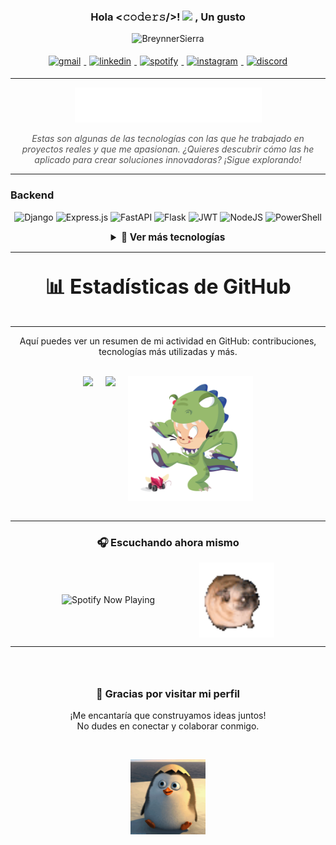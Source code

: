 <h3 align="center">
  Hola <𝚌𝚘𝚍𝚎𝚛𝚜/>! 
  <img src="https://github.com/TheDudeThatCode/TheDudeThatCode/blob/master/Assets/Hi.gif" width="29px">
  , Un gusto
</h3>

<p align="center">
  <img 
    src="https://github.com/breynner31/breynner31/blob/main/assets/BreynnerSierra.gif?raw=true" 
    height="300" 
    width="1000" 
    style="object-fit: contain;"
    alt="BreynnerSierra" />
</p>

<p align="center">
	<a href="mailto:breynnersierra31@gmail.com">
		<img alt="gmail" width="10%" style="padding:5px" src="https://img.icons8.com/clouds/100/000000/gmail.png"/>
	</a>
	<a href="https://www.linkedin.com/in/breynner-jose-sierra-arias-07bb2a331/">
		<img alt="linkedin" width="10%" style="padding:5px" src="https://img.icons8.com/clouds/100/000000/linkedin.png"/>
	</a>
	<a href="https://open.spotify.com/playlist/1vSRL8Kd7HqjDsyTZot1GZ?si=983de844c5914db8">
		<img alt="spotify" width="10%" style="padding:5px" src="https://img.icons8.com/clouds/100/000000/spotify.png"/>
	</a>
	<a href="https://www.instagram.com/breinner_31/">
		<img alt="instagram" width="10%" style="padding:5px" src="https://img.icons8.com/clouds/100/000000/instagram.png"/>
	</a>
	<a href="https://discord.com/users/TU_ID_DE_DISCORD">
		<img alt="discord" width="10%" style="padding:5px" src="https://img.icons8.com/clouds/100/000000/discord-logo.png"/>
	</a>
</p>

<hr>

<p align="center">
  <img src="https://github.com/breynner31/breynner31/blob/main/assets/result.gif?raw=true" alt="Stack Tecnológico Animado" />
</p>

<p align="center" style="font-style: italic; color: #555;">
  Estas son algunas de las tecnologías con las que he trabajado en proyectos reales y que me apasionan.  
  ¿Quieres descubrir cómo las he aplicado para crear soluciones innovadoras? ¡Sigue explorando!
</p>



---

### Backend

<p align="center">
  <img alt="Django" src="https://img.shields.io/badge/django-%23092E20.svg?style=for-the-badge&logo=django&logoColor=white" />
  <img alt="Express.js" src="https://img.shields.io/badge/express.js-%23404d59.svg?style=for-the-badge&logo=express&logoColor=%2361DAFB" />
  <img alt="FastAPI" src="https://img.shields.io/badge/FastAPI-005571?style=for-the-badge&logo=fastapi" />
  <img alt="Flask" src="https://img.shields.io/badge/flask-%23000.svg?style=for-the-badge&logo=flask&logoColor=white" />
  <img alt="JWT" src="https://img.shields.io/badge/JWT-black?style=for-the-badge&logo=JSON%20web%20tokens" />
  <img alt="NodeJS" src="https://img.shields.io/badge/node.js-6DA55F?style=for-the-badge&logo=node.js&logoColor=white" />
  <img alt="PowerShell" src="https://img.shields.io/badge/PowerShell-%235391FE.svg?style=for-the-badge&logo=powershell&logoColor=white" />

</p>

<details>
<summary align="center" style="cursor:pointer; font-weight:bold; font-size:1.1em;">🔽 Ver más tecnologías</summary>

---

### Frontend

<p align="center">
  <img alt="Angular" src="https://img.shields.io/badge/angular-%23DD0031.svg?style=for-the-badge&logo=angular&logoColor=white" />
  <img alt="React" src="https://img.shields.io/badge/react-%2320232a.svg?style=for-the-badge&logo=react&logoColor=%2361DAFB" />
  <img alt="TailwindCSS" src="https://img.shields.io/badge/tailwindcss-%2338B2AC.svg?style=for-the-badge&logo=tailwind-css&logoColor=white" />
</p>

### Bases de Datos

<p align="center">
  <img alt="Firebase" src="https://img.shields.io/badge/firebase-a08021?style=for-the-badge&logo=firebase&logoColor=ffcd34" />
  <img alt="MongoDB" src="https://img.shields.io/badge/MongoDB-%234ea94b.svg?style=for-the-badge&logo=mongodb&logoColor=white" />
  <img alt="MySQL" src="https://img.shields.io/badge/mysql-4479A1.svg?style=for-the-badge&logo=mysql&logoColor=white" />
  <img alt="Postgres" src="https://img.shields.io/badge/postgres-%23316192.svg?style=for-the-badge&logo=postgresql&logoColor=white" />
  <img alt="RabbitMQ" src="https://img.shields.io/badge/Rabbitmq-FF6600?style=for-the-badge&logo=rabbitmq&logoColor=white" />
  <img alt="SQLite" src="https://img.shields.io/badge/sqlite-%2307405e.svg?style=for-the-badge&logo=sqlite&logoColor=white" />
</p>

### Cache

<p align="center">
  <img alt="Redis" src="https://img.shields.io/badge/redis-%23DD0031.svg?style=for-the-badge&logo=redis&logoColor=white" />
</p>

### Desarrollo móvil

<p align="center">
  <img alt="Dart" src="https://img.shields.io/badge/dart-%230175C2.svg?style=for-the-badge&logo=dart&logoColor=white" />
  <img alt="Flutter" src="https://img.shields.io/badge/Flutter-%2302569B.svg?style=for-the-badge&logo=Flutter&logoColor=white" />
</p>



### Microservicios y DevOps

<p align="center"> <img alt="AWS" src="https://img.shields.io/badge/AWS-%23FF9900.svg?style=for-the-badge&logo=amazon-aws&logoColor=white" /> <img alt="Docker" src="https://img.shields.io/badge/docker-%230db7ed.svg?style=for-the-badge&logo=docker&logoColor=white" /> <img alt="Ubuntu" src="https://img.shields.io/badge/Ubuntu-E95420?style=for-the-badge&logo=ubuntu&logoColor=white" /> </p>


### Gestión de Proyectos y Tareas
<p align="center"> <img alt="Jira" src="https://img.shields.io/badge/jira-%230A0FFF.svg?style=for-the-badge&logo=jira&logoColor=white" /> <img alt="Trello" src="https://img.shields.io/badge/Trello-%23026AA7.svg?style=for-the-badge&logo=Trello&logoColor=white" /> </p>


### Comunicación y APIs
<p align="center"> <img alt="Twilio" src="https://img.shields.io/badge/Twilio-F22F46?style=for-the-badge&logo=Twilio&logoColor=white" /> <img alt="Meta" src="https://img.shields.io/badge/Meta-%230467DF.svg?style=for-the-badge&logo=Meta&logoColor=white" /> </p>
</details>

---

<p align="center" style="font-size: 32px; font-weight: bold;">📊 Estadísticas de GitHub</p>

----

<p align="center">
  Aquí puedes ver un resumen de mi actividad en GitHub: contribuciones, tecnologías más utilizadas y más.  
</p>

<br>

<div align="center" style="display: flex; align-items: center; justify-content: center; gap: 20px; flex-wrap: wrap;">
  
  <img height="200" src="https://github-readme-stats.vercel.app/api?username=breynner31&count_private=true&show_icons=true&theme=radical&include_all_commits=true" />
  
  <img height="200" src="https://github-readme-stats.vercel.app/api/top-langs/?username=breynner31&layout=compact&langs_count=10&theme=radical" />
  
  <img src="https://raw.githubusercontent.com/breynner31/breynner31/main/assets/dinotocat.png" alt="dinotocat" width="200" />
  
</div>

<br>

---

<div align="center">

### 🎧 Escuchando ahora mismo

<p>
  <img src="https://spotify-now-playing-one-green.vercel.app/api/spotify" alt="Spotify Now Playing" style="vertical-align: middle;" />
  &nbsp;&nbsp;&nbsp;&nbsp;&nbsp;&nbsp;&nbsp;&nbsp;&nbsp;&nbsp;&nbsp;&nbsp;&nbsp;&nbsp;&nbsp;&nbsp; <!-- espacios -->
  <img src="https://github.com/breynner31/breynner31/blob/main/assets/pug_dance.gif?raw=true" alt="Now Playing Animation" height="120" style="vertical-align: middle;" />
</p>

</div>

---

<div align="center">

<p style="display: inline-block; vertical-align: middle; text-align: left; max-width: 400px;">
  <h3>🙏 Gracias por visitar mi perfil</h3>
  ¡Me encantaría que construyamos ideas juntos!<br />
  No dudes en conectar y colaborar conmigo.
</p>

&nbsp;&nbsp;&nbsp;&nbsp;&nbsp;&nbsp;&nbsp;&nbsp;&nbsp;&nbsp;&nbsp;&nbsp;

<img src="https://github.com/breynner31/breynner31/blob/main/assets/pinguinoAdiop.gif?raw=true" alt="Pingüino Adiop" height="120" style="vertical-align: middle;" />

</div>
